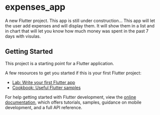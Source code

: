 # expenses_app

A new Flutter project.
This app is still under construction...
This app will let the user add expenses and will display them. It will show them in a list and in chart that will let you know how much money was spent in the past 7 days with visulas.

## Getting Started

This project is a starting point for a Flutter application.

A few resources to get you started if this is your first Flutter project:

- [Lab: Write your first Flutter app](https://docs.flutter.dev/get-started/codelab)
- [Cookbook: Useful Flutter samples](https://docs.flutter.dev/cookbook)

For help getting started with Flutter development, view the
[online documentation](https://docs.flutter.dev/), which offers tutorials,
samples, guidance on mobile development, and a full API reference.
